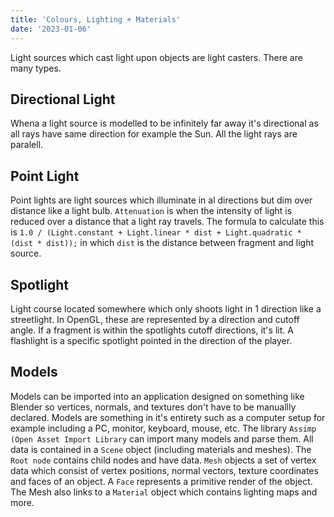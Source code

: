 ```yaml
---
title: 'Colours, Lighting + Materials'
date: '2023-01-06'
---
```


Light sources which cast light upon objects are light casters. There are many types.

## Directional Light
Whena a light source is modelled to be infinitely far away it's directional as all rays have same direction for example the Sun. All the light rays are paralell.

## Point Light
Point lights are light sources which illuminate in al directions but dim over distance like a light bulb. `Attenuation` is when the intensity of light is reduced over a distance that a light ray travels. The formula to calculate this is `1.0 / (Light.constant + Light.linear * dist + Light.quadratic * (dist * dist));` in which `dist` is the distance between fragment and light source.

## Spotlight
Light course located somewhere which only shoots light in 1 direction like a streetlight. In OpenGL, these are represented by a direction and cutoff angle. If a fragment is within the spotlights cutoff directions, it's lit. A flashlight is a specific spotlight pointed in the direction of the player. 

## Models

Models can be imported into an application designed on something like Blender so vertices, normals, and textures don't have to be manuallly declared. Models are something in it's entirety such as a computer setup for example including a PC, monitor, keyboard, mouse, etc. The library `Assimp (Open Asset Import Library` can import many models and parse them. All data is contained in a `Scene` object (including materials and meshes). The `Root node` contains child nodes and have data. `Mesh` objects a set of vertex data which consist of vertex positions, normal vectors, texture coordinates and faces of an object. A `Face` represents a primitive render of the object. The Mesh also links to a `Material` object which contains lighting maps and more.